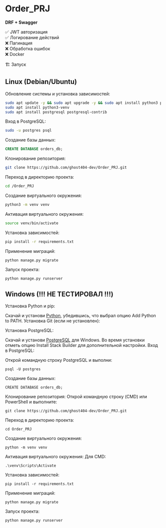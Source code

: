 # Order_PRJ
**DRF + Swagger**

✅ JWT авторизация <br>
✅ Логирование действий <br>
❌ Пагинация <br>
❌ Обработка ошибок <br>
❌ Docker <br>

🏗️ Запуск

## Linux (Debian/Ubuntu)
Обновление системы и установка зависимостей:

```bash
sudo apt update -y && sudo apt upgrade -y && sudo apt install python3 python3-pip
sudo apt install python3-venv
sudo apt install postgresql postgresql-contrib
```
Вход в PostgreSQL:

```bash
sudo -u postgres psql
```
Создание базы данных:

```SQL
CREATE DATABASE orders_db;
```
Клонирование репозитория:

```bash
git clone https://github.com/ghost404-dev/Order_PRJ.git
```
Переход в директорию проекта:

```bash
cd /Order_PRJ
```
Создание виртуального окружения:

```bash
python3 -m venv venv
```
Активация виртуального окружения:

```bash
source venv/bin/activate
```
Установка зависимостей:
```bash
pip install -r requirements.txt
```
Применение миграций:

```bash
python manage.py migrate
```
Запуск проекта:

```bash
python manage.py runserver
```

## Windows (!!! НЕ ТЕСТИРОВАЛ !!!) 
Установка Python и pip:

Скачай и установи [Python](https://www.python.org/), убедившись, что выбрал опцию Add Python to PATH.
Установка Git (если не установлен):

Установка PostgreSQL:

Скачай и установи [PostgreSQL](https://www.postgresql.org/) для Windows.
Во время установки отметь опцию Install Stack Builder для дополнительной настройки.
Вход в PostgreSQL:

Открой командную строку PostgreSQL и выполни:
```CMD
psql -U postgres
```
Создание базы данных:

```CMD
CREATE DATABASE orders_db;
```
Клонирование репозитория:
Открой командную строку (CMD) или PowerShell и выполните:

```CMD
git clone https://github.com/ghost404-dev/Order_PRJ.git
```
Переход в директорию проекта:

```CMD
cd Order_PRJ
```
Создание виртуального окружения:

```CMD
python -m venv venv
```
Активация виртуального окружения: Для CMD:

```CMD
.\venv\Scripts\Activate
```
Установка зависимостей:

```CMD
pip install -r requirements.txt
```
Применение миграций:
```CMD
python manage.py migrate
```
Запуск проекта:
```CMD
python manage.py runserver
```
